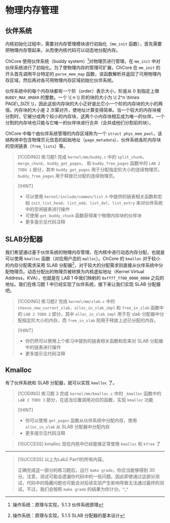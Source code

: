 # 物理内存管理

<!-- toc -->

## 伙伴系统

内核初始化过程中，需要对内存管理模块进行初始化（`mm_init` 函数），首先需要把物理内存管起来，从而使内核代码可以动态地分配内存。

ChCore 使用伙伴系统（buddy system）[^buddy]对物理页进行管理，在 `mm_init` 中对伙伴系统进行了初始化。为了使物理内存的管理可扩展，ChCore 在 `mm_init` 的开头首先调用平台特定的 `parse_mem_map` 函数，该函数解析并返回了可用物理内存区域，然后再对各可用物理内存区域初始化伙伴系统。

伙伴系统中的每个内存块都有一个阶（order）表示大小，阶是从 0 到指定上限 `BUDDY_MAX_ORDER` 的整数。一个 \\( n \\) 阶的块的大小为 \\( 2^n \times PAGE\\_SIZE \\)，因此这些内存块的大小正好是比它小一个阶的内存块的大小的两倍。内存块的大小是 2 次幂对齐，使地址计算变得简单。当一个较大的内存块被分割时，它被分成两个较小的内存块，这两个小内存块相互成为唯一的伙伴。一个分割的内存块也只能与它唯一的伙伴块进行合并（合并成他们分割前的块）。

ChCore 中每个由伙伴系统管理的内存区域称为一个 `struct phys_mem_pool`，该结构体中包含物理页元信息的起始地址（`page_metadata`）、伙伴系统各阶内存块的空闲链表（`free_lists`）等。

> [!CODING] 练习题1
> 完成 `kernel/mm/buddy.c` 中的 `split_chunk`、`merge_chunk`、`buddy_get_pages`、 和 `buddy_free_pages` 函数中的 `LAB 2 TODO 1` 部分，其中 `buddy_get_pages` 用于分配指定阶大小的连续物理页，`buddy_free_pages` 用于释放已分配的连续物理页。

> [!HINT]
>
> - 可以使用 `kernel/include/common/list.h` 中提供的链表相关函数和宏如 `init_list_head`、`list_add`、`list_del`、`list_entry` 来对伙伴系统中的空闲链表进行操作
> - 可使用 `get_buddy_chunk` 函数获得某个物理内存块的伙伴块
> - 更多提示见代码注释

## SLAB分配器

我们希望通过基于伙伴系统的物理内存管理，在内核中进行动态内存分配，也就是可以使用 `kmalloc` 函数（对应用户态的 `malloc`）。ChCore 的 `kmalloc` 对于较小的内存分配需求采用 SLAB 分配器[^slab]，对于较大的分配需求则直接从伙伴系统中分配物理页。动态分配出的物理页被转换为内核虚拟地址（Kernel Virtual Address，KVA），也就是在 LAB 1 中我们映射的 `0xffff_ff00_0000_0000` 之后的地址。我们在练习题 1 中已经实现了伙伴系统，接下来让我们实现 SLAB 分配器吧。

> [!CODING] 练习题2
> 完成 `kernel/mm/slab.c` 中的 `choose_new_current_slab`、`alloc_in_slab_impl` 和 `free_in_slab` 函数中的 `LAB 2 TODO 2` 部分，其中 `alloc_in_slab_impl` 用于在 slab 分配器中分配指定阶大小的内存，而 `free_in_slab` 则用于释放上述已分配的内存。

> [!HINT]
>
> - 你仍然可以使用上个练习中提到的链表相关函数和宏来对 SLAB 分配器中的链表进行操作
> - 更多提示见代码注释

## Kmalloc

有了伙伴系统和 SLAB 分配器，就可以实现 `kmalloc` 了。

> [!CODING] 练习题 3 
>  完成 `kernel/mm/kmalloc.c` 中的 `_kmalloc` 函数中的 `LAB 2 TODO 3` 部分，在适当位置调用对应的函数，实现 `kmalloc` 功能

> [!HINT]
>
> - 你可以使用 `get_pages` 函数从伙伴系统中分配内存，使用 `alloc_in_slab` 从 SLAB 分配器中分配内存
> - 更多提示见代码注释


> [!SUCCESS] kmalloc
> 现在内核中已经能够正常使用 `kmalloc` 和 `kfree` 了

---

> [!SUCCESS]
> 以上为Lab2 Part1的所有内容。
> 
> 正确完成这一部分的练习题后，运行 `make grade`，你应当能够得到 30 分。注意，测试可能会遗漏你代码中的一些问题。因此即使通过这部分测试，代码中的隐藏问题也可能会对后续实验产生影响导致无法通过最终的测试。不过，我们会按照 `make grade` 的结果为你计分。^_^

[^buddy]: 操作系统：原理与实现，5.1.3 伙伴系统原理
[^slab]: 操作系统：原理与实现，5.1.5 SLAB 分配器的基本设计
